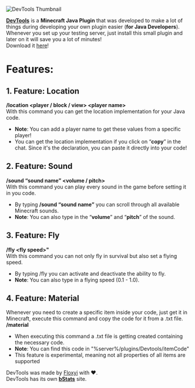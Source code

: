 ![DevTools Thumbnail](https://i.imgur.com/Csuckxu.png)

**[DevTools](https://www.spigotmc.org/resources/devtools.96876/)** is a **Minecraft Java Plugin** that was developed to make a lot of things during developing your own plugin easier (**for Java Developers**).
Whenever you set up your testing server, just install this small plugin and later on it will save you a lot of minutes!  
Download it [here](https://www.spigotmc.org/resources/devtools.96876/)!

# Features:

## 1. Feature: Location

**/location <player / block / view> \<player name>**  
With this command you can get the location implementation for your Java code.

- **Note**: You can add a player name to get these values from a specific player!
- You can get the location implementation if you click on “**copy**” in the chat. Since it's the declaration, you can paste it directly into your code!


## 2. Feature: Sound

**/sound “sound name” <volume / pitch>**  
With this command you can play every sound in the game before setting it in you code. 


- By typing  **/sound “sound name”** you can scroll through all available Minecraft sounds.
- **Note**: You can also type in the “**volume**” and “**pitch**” of the sound.


## 3. Feature: Fly

**/fly \<fly speed>"**  
With this command you can not only fly in survival but also set a flying speed.

- By typing /fly you can activate and deactivate the ability to fly.
- **Note**: You can also type in a flying speed (0.1 - 1.0).


## 4. Feature: Material

Whenever you need to create a specific item inside your code, just get it in Minecraft, execute this command and copy the code for it from a .txt file.  
**/material**

- When executing this command a .txt file is getting created containing the necessary code.
- **Note**: You can find this code in "%server%/plugins/Devtools/itemCode"
- This feature is experimental, meaning not all properties of all items are supported

DevTools was made by [Floxyi](https://twitter.com/Floxyi1) with ❤️.  
DevTools has its own [**bStats**](https://bstats.org/plugin/bukkit/DevTools/13046) site.
